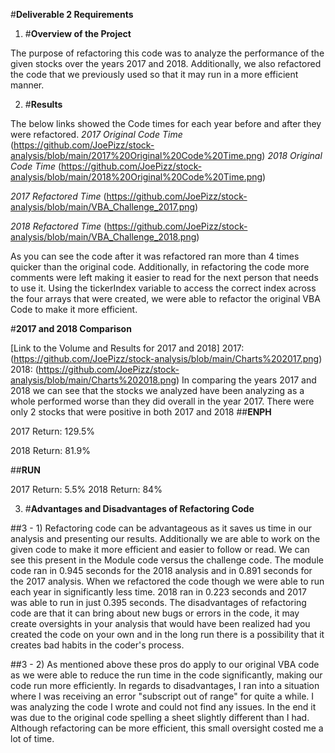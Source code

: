 #**Deliverable 2 Requirements**

1. #**Overview of the Project**

The purpose of refactoring this code was to analyze the performance of the given stocks over the years 2017 and 2018. Additionally, we also refactored the code that we previously used so that it may run in a more efficient manner.

2. #**Results**

The below links showed the Code times for each year before and after they were refactored.
*2017 Original Code Time*
(https://github.com/JoePizz/stock-analysis/blob/main/2017%20Original%20Code%20Time.png)
*2018 Original Code Time*
(https://github.com/JoePizz/stock-analysis/blob/main/2018%20Original%20Code%20Time.png)

*2017 Refactored Time*
(https://github.com/JoePizz/stock-analysis/blob/main/VBA_Challenge_2017.png)

*2018 Refactored Time*
(https://github.com/JoePizz/stock-analysis/blob/main/VBA_Challenge_2018.png)

As you can see the code after it was refactored ran more than 4 times quicker than the original code. Additionally, in refactoring the code more comments were left making it easier to read for the next person that needs to use it.
Using the tickerIndex variable to access the correct index across the four arrays that were created, we were able to refactor the original VBA Code to make it more efficient.

#**2017 and 2018 Comparison**

[Link to the Volume and Results for 2017 and 2018]
2017: (https://github.com/JoePizz/stock-analysis/blob/main/Charts%202017.png)
2018: (https://github.com/JoePizz/stock-analysis/blob/main/Charts%202018.png)
In comparing the years 2017 and 2018 we can see that the stocks we analyzed have been analyzing as a whole performed worse than they did overall in the year 2017. There were only 2 stocks that were positive in both 2017 and 2018 
##**ENPH**

2017 Return: 129.5%

2018 Return: 81.9%


##**RUN**

2017 Return: 5.5%
2018 Return: 84%


3. #**Advantages and Disadvantages of Refactoring Code**

##3 - 1) Refactoring code can be advantageous as it saves us time in our analysis and presenting our results. Additionally we are able to work on the given code to make it more efficient and easier to follow or read. We can see this present in the Module code versus the challenge code. The module code ran in 0.945 seconds for the 2018 analysis and in 0.891 seconds for the 2017 analysis.
When we refactored the code though we were able to run each year in significantly less time. 2018 ran in 0.223 seconds and 2017 was able to run in just 0.395 seconds.
The disadvantages of refactoring code are that it can bring about new bugs or errors in the code, it may create oversights in your analysis that would have been realized had you created the code on your own and in the long run there is a possibility that it creates bad habits in the coder's process.

##3 - 2) As mentioned above these pros do apply to our original VBA code as we were able to reduce the run time in the code significantly, making our code run more efficiently. 
In regards to disadvantages, I ran into a situation where I was receiving an error "subscript out of range" for quite a while. I was analyzing the code I wrote and could not find any issues. In the end it was due to the original code spelling a sheet slightly different than I had. Although refactoring can be more efficient, this small oversight costed me a lot of time.
